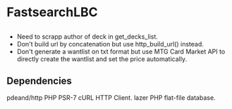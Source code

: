 # FastsearchLBC

## 
- Need to scrapp author of  deck in get_decks_list.
- Don't build url by  concatenation but use http_build_url() instead.
- Don't generate a wantlist on txt format but use MTG Card Market API to directly create the wantlist and set the price automatically.

## Dependencies
pdeand/http PHP PSR-7 cURL HTTP Client.
lazer PHP flat-file database.
